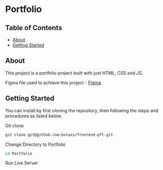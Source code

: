 # Portfolio

## Table of Contents

- [About](#about)
- [Getting Started](#getting_started)

## About <a name = "about"></a>

This project is a portfolio project built with just HTML, CSS and JS.

Figma file used to achieve this project - [Figma](<https://www.figma.com/design/Zgx13BSlILXDvyjLUKmvpf/Illustration-Based-Portfolio-Website-Template-(Community)?node-id=178-362&t=DzAbzLC4eSRiSDPL-0>)

## Getting Started <a name = "getting_started"></a>

You can install by first cloning the repository, then following the steps and procedures as listed below.

Git clone

```bash
git clone git@github.com:bolexs/frontend-pfl.git
```

Change Directory to Portfolio

```bash
cd Portfolio
```

Run Live Server
